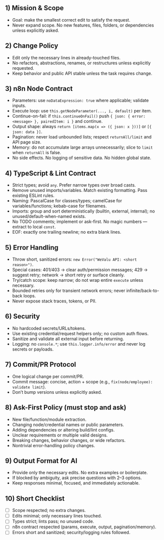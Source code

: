 ## 1) Mission & Scope

- Goal: make the smallest correct edit to satisfy the request.
- Never expand scope. No new features, files, folders, or dependencies unless explicitly asked.

## 2) Change Policy

- Edit only the necessary lines in already-touched files.
- No refactors, abstractions, renames, or restructures unless explicitly requested.
- Keep behavior and public API stable unless the task requires change.

## 3) n8n Node Contract

- Parameters: use `noDataExpression: true` where applicable; validate inputs.
- Execute loop: use `this.getNodeParameter(..., i, default)` per item.
- Continue-on-fail: if `this.continueOnFail()` push `{ json: { error: <message> }, pairedItem: i }` and continue.
- Output shape: always `return [items.map(x => ({ json: x }))]` or `[{ json: data }]`.
- Pagination: never load unbounded lists; respect `returnAll/limit` and API page size.
- Memory: do not accumulate large arrays unnecessarily; slice to `limit` when `returnAll` is false.
- No side effects. No logging of sensitive data. No hidden global state.

## 4) TypeScript & Lint Contract

- Strict types; avoid `any`. Prefer narrow types over broad casts.
- Remove unused imports/variables. Match existing formatting. Pass existing ESLint rules.
- Naming: PascalCase for classes/types; camelCase for variables/functions; kebab-case for filenames.
- Imports: group and sort deterministically (builtin, external, internal); no unused/default-when-named exists.
- No TODO comments; implement or ask-first. No magic numbers — extract to local `const`.
- EOF: exactly one trailing newline; no extra blank lines.

## 5) Error Handling

- Throw short, sanitized errors: `new Error("WeValu API: <short reason>")`.
- Special cases: 401/403 → clear auth/permission messages; 429 → suggest retry; network → short retry or surface cleanly.
- Try/catch scope: keep narrow; do not wrap entire `execute` unless necessary.
- Bounded retries only for transient network errors; never infinite/back-to-back loops.
- Never expose stack traces, tokens, or PII.

## 6) Security

- No hardcoded secrets/URLs/tokens.
- Use existing credential/request helpers only; no custom auth flows.
- Sanitize and validate all external input before returning.
- Logging: no `console.*`; use `this.logger.info/error` and never log secrets or payloads.

## 7) Commit/PR Protocol

- One logical change per commit/PR.
- Commit message: concise, action + scope (e.g., `fix(node/employee): validate limit`).
- Don’t bump versions unless explicitly asked.

## 8) Ask-First Policy (must stop and ask)

- New file/function/module extraction.
- Changing node/credential names or public parameters.
- Adding dependencies or altering build/lint configs.
- Unclear requirements or multiple valid designs.
- Breaking changes, behavior changes, or wide refactors.
- Nontrivial error-handling policy changes.

## 9) Output Format for AI

- Provide only the necessary edits. No extra examples or boilerplate.
- If blocked by ambiguity, ask precise questions with 2–3 options.
- Keep responses minimal, focused, and immediately actionable.

## 10) Short Checklist

- [ ] Scope respected; no extra changes.
- [ ] Edits minimal; only necessary lines touched.
- [ ] Types strict; lints pass; no unused code.
- [ ] n8n contract respected (params, execute, output, pagination/memory).
- [ ] Errors short and sanitized; security/logging rules followed.
